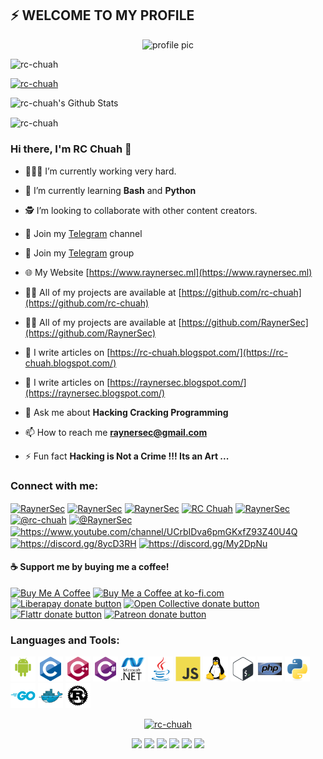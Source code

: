 <p align="center">
<!--  <img alt="profile pic" width="195px" src="https://avatars1.githubusercontent.com/u/44928288?s=460&u=9ecf72eb5d9530b65e3ca8d6d9f1f72c0dd22f5c&v=4" /> -->
<!--  <img src="https://github-readme-stats.anuraghazra1.vercel.app/api/top-langs/?username=rc-chuah&hide=ruby,perl&hide_border=true" /> -->
<!--  <a href="https://www.patreon.com/rc_chuah?fan_landing=true"><img src="https://img.shields.io/endpoint.svg?url=https%3A%2F%2Fshieldsio-patreon.vercel.app%2Fapi%3Fusername%3Drc_chuah%26type%3Dpatrons&style=for-the-badge" /></a> -->
<!--  <p align="left"> <img src="https://gpvc.arturio.dev/rc-chuah" alt="rc-chuah" /></p> -->
<!--  <p align="left"> <img src="https://komarev.com/ghpvc/?username=rc-chuah&style=flat-square&color=brightgreen" alt="rc-chuah" /></p> -->
<!--  <p align="left"> <img src="https://komarev.com/ghpvc/?username=rc-chuah&style=flat-square&color=blue" alt="rc-chuah" /></p> -->

## ⚡ WELCOME TO MY PROFILE

<p align="center"><img alt="profile pic" width="195px" src="https://avatars1.githubusercontent.com/u/44928288?s=460&u=9ecf72eb5d9530b65e3ca8d6d9f1f72c0dd22f5c&v=4" /></p>

<p align="left"> <img src="https://komarev.com/ghpvc/?username=rc-chuah&style=flat-square&color=brightgreen" alt="rc-chuah" /></p>

<p align="left">
<a href="https://github.com/ryo-ma/github-profile-trophy"><img src="https://github-profile-trophy.vercel.app/?username=rc-chuah&theme=onedark" alt="rc-chuah" /></a>
</p>

<img alt="rc-chuah's Github Stats" src="https://github-readme-stats.vercel.app/api?username=rc-chuah&show_icons=true&include_all_commits=true&hide_border=true&theme=chartreuse-dark" />
<p><img align="center" src="https://github-readme-streak-stats.herokuapp.com/?user=rc-chuah&theme=chartreuse-dark" alt="rc-chuah" /></p>

### Hi there, I'm RC Chuah 👋

- 🧑🏻‍🏫 I’m currently working very hard.

- 📖 I’m currently learning **Bash** and **Python**

- 🕵️ I’m looking to collaborate with other content creators.

- 💬 Join my [Telegram](https://t.me/RaynerSec) channel

- 💬 Join my [Telegram](https://t.me/RaynerSec1) group

- 🌐 My Website [https://www.raynersec.ml](https://www.raynersec.ml)

- 👨‍💻 All of my projects are available at [https://github.com/rc-chuah](https://github.com/rc-chuah)

- 👨‍💻 All of my projects are available at [https://github.com/RaynerSec](https://github.com/RaynerSec)

- 📝 I write articles on [https://rc-chuah.blogspot.com/](https://rc-chuah.blogspot.com/)

- 📝 I write articles on [https://raynersec.blogspot.com/](https://raynersec.blogspot.com/)

- 💬 Ask me about **Hacking Cracking Programming**

- 📫 How to reach me **raynersec@gmail.com**

- ⚡ Fun fact **Hacking is Not a Crime !!! Its an Art ...**

<h3 align="left">Connect with me:</h3>
<p align="left">
<a href="https://www.facebook.com/raynersec.1" target="blank"><img align="center" src="https://cdn.jsdelivr.net/npm/simple-icons@3.0.1/icons/facebook.svg" alt="RaynerSec" height="30" width="40" /></a>
<a href="https://twitter.com/raynersec" target="blank"><img align="center" src="https://cdn.jsdelivr.net/npm/simple-icons@3.0.1/icons/twitter.svg" alt="RaynerSec" height="30" width="40" /></a>
<a href="https://instagram.com/rayner_sec" target="blank"><img align="center" src="https://cdn.jsdelivr.net/npm/simple-icons@3.0.1/icons/instagram.svg" alt="RaynerSec" height="30" width="40" /></a>
<a href="https://www.linkedin.com/in/rc-chuah-7a7590a3" target="blank"><img align="center" src="https://cdn.jsdelivr.net/npm/simple-icons@3.0.1/icons/linkedin.svg" alt="RC Chuah" height="30" width="40" /></a>
<a href="https://www.linkedin.com/company/raynersec" target="blank"><img align="center" src="https://cdn.jsdelivr.net/npm/simple-icons@3.0.1/icons/linkedin.svg" alt="RaynerSec" height="30" width="40" /></a>
<a href="https://medium.com/@rc-chuah" target="blank"><img align="center" src="https://cdn.jsdelivr.net/npm/simple-icons@3.0.1/icons/medium.svg" alt="@rc-chuah" height="30" width="40" /></a>
<a href="https://medium.com/@RaynerSec" target="blank"><img align="center" src="https://cdn.jsdelivr.net/npm/simple-icons@3.0.1/icons/medium.svg" alt="@RaynerSec" height="30" width="40" /></a>
<a href="https://www.youtube.com/channel/UCrbIDva6pmGKxfZ93Z40U4Q" target="blank"><img align="center" src="https://cdn.jsdelivr.net/npm/simple-icons@3.0.1/icons/youtube.svg" alt="https://www.youtube.com/channel/UCrbIDva6pmGKxfZ93Z40U4Q" height="30" width="40" /></a>
<a href="https://discord.gg/8ycD3RH" target="blank"><img align="center" src="https://cdn.jsdelivr.net/npm/simple-icons@3.0.1/icons/discord.svg" alt="https://discord.gg/8ycD3RH" height="30" width="40" /></a>
<a href="https://discord.gg/My2DpNu" target="blank"><img align="center" src="https://cdn.jsdelivr.net/npm/simple-icons@3.0.1/icons/discord.svg" alt="https://discord.gg/My2DpNu" height="30" width="40" /></a>
</p>

#### ☕ Support me by buying me a coffee!

<a href="https://www.buymeacoffee.com/rcchuah" target="_blank"><img src="https://cdn.buymeacoffee.com/buttons/default-orange.png" alt="Buy Me A Coffee" height="51px" width="217px"></a>
<a href='https://ko-fi.com/rc_chuah' target='_blank'><img height='35' style='border:0px;height:46px;' src='https://az743702.vo.msecnd.net/cdn/kofi3.png?v=0' border='0' alt='Buy Me a Coffee at ko-fi.com' /></a>
<span class="badge-liberapay"><a href="https://liberapay.com/rc-chuah" title="Donate to this project using Liberapay"><img src="https://img.shields.io/badge/liberapay-donate-yellow.svg?style=for-the-badge" alt="Liberapay donate button" /></a></span>
<span class="badge-opencollective"><a href="https://opencollective.com/rc-chuah" title="Donate to this project using Open Collective"><img src="https://img.shields.io/badge/open%20collective-donate-yellow.svg?style=for-the-badge" alt="Open Collective donate button" /></a></span>
<span class="badge-flattr"><a href="https://flattr.com/@rc-chuah" title="Donate to this project using Flattr"><img src="https://img.shields.io/badge/flattr-donate-yellow.svg?style=for-the-badge" alt="Flattr donate button" /></a></span>
<span class="badge-patreon"><a href="https://patreon.com/rc_chuah" title="Donate to this project using Patreon"><img src="https://img.shields.io/badge/patreon-donate-yellow.svg?style=for-the-badge" alt="Patreon donate button" /></a></span>

<h3 align="left">Languages and Tools:</h3>
<p align="left">
<a href="https://developer.android.com" target="_blank"> <img src="https://raw.githubusercontent.com/devicons/devicon/master/icons/android/android-original-wordmark.svg" alt="android" width="40" height="40"/></a>
<a href="https://www.cprogramming.com/" target="_blank"> <img src="https://raw.githubusercontent.com/devicons/devicon/master/icons/c/c-original.svg" alt="c" width="40" height="40"/></a>
<a href="https://www.w3schools.com/cpp/" target="_blank"> <img src="https://raw.githubusercontent.com/devicons/devicon/master/icons/cplusplus/cplusplus-original.svg" alt="cplusplus" width="40" height="40"/></a>
<a href="https://www.w3schools.com/cs/" target="_blank"> <img src="https://raw.githubusercontent.com/devicons/devicon/master/icons/csharp/csharp-original.svg" alt="csharp" width="40" height="40"/></a>
<a href="https://dotnet.microsoft.com/" target="_blank"> <img src="https://raw.githubusercontent.com/devicons/devicon/master/icons/dot-net/dot-net-original-wordmark.svg" alt="dotnet" width="40" height="40"/></a>
<a href="https://www.java.com" target="_blank"> <img src="https://raw.githubusercontent.com/devicons/devicon/master/icons/java/java-original.svg" alt="java" width="40" height="40"/></a>
<a href="https://developer.mozilla.org/en-US/docs/Web/JavaScript" target="_blank"> <img src="https://raw.githubusercontent.com/devicons/devicon/master/icons/javascript/javascript-original.svg" alt="javascript" width="40" height="40"/></a>
<a href="https://www.linux.org/" target="_blank"> <img src="https://raw.githubusercontent.com/devicons/devicon/master/icons/linux/linux-original.svg" alt="linux" width="40" height="40"/></a>
<a href="https://www.gnu.org/software/bash/" target="_blank"> <img src="https://raw.githubusercontent.com/devicons/devicon/master/icons/bash/bash-original.svg" alt="bash" width="40" height="40"/></a>
<a href="https://www.php.net" target="_blank"> <img src="https://raw.githubusercontent.com/devicons/devicon/master/icons/php/php-original.svg" alt="php" width="40" height="40"/></a>
<a href="https://www.python.org" target="_blank"> <img src="https://raw.githubusercontent.com/devicons/devicon/master/icons/python/python-original.svg" alt="python" width="40" height="40"/></a>
<a href="https://golang.org/" target="_blank"> <img src="https://raw.githubusercontent.com/devicons/devicon/master/icons/go/go-original-wordmark.svg" alt="golang" width="40" height="40"/></a>
<a href="https://www.docker.com/" target="_blank"> <img src="https://raw.githubusercontent.com/devicons/devicon/master/icons/docker/docker-original.svg" alt="docker" width="40" height="40"/></a>
<a href="https://www.rust-lang.org/" target="_blank"> <img src="https://raw.githubusercontent.com/devicons/devicon/master/icons/rust/rust-plain.svg" alt="rust" width="40" height="40"/></a>
</p>

<p align="center">
<a href="https://github.com/rc-chuah"><img title="rc-chuah" src="https://github-readme-stats.vercel.app/api/top-langs/?username=rc-chuah&layout=compact&theme=dark"></a>
</p>

<p align="center">
<a href="https://github.com/rc-chuah/pykalimux"><img src="https://github-readme-stats.vercel.app/api/pin/?username=rc-chuah&repo=pykalimux&theme=dark"></a>
<a href="https://github.com/rc-chuah/pymuxkali"><img src="https://github-readme-stats.vercel.app/api/pin/?username=rc-chuah&repo=pymuxkali&theme=dark"></a>
<a href="https://github.com/rc-chuah/bashkalimux"><img src="https://github-readme-stats.vercel.app/api/pin/?username=rc-chuah&repo=bashkalimux&theme=dark"></a>
<a href="https://github.com/rc-chuah/bashmuxkali"><img src="https://github-readme-stats.vercel.app/api/pin/?username=rc-chuah&repo=bashmuxkali&theme=dark"></a>
<a href="https://github.com/rc-chuah/Kali-Nethunter-In-Termux"><img src="https://github-readme-stats.vercel.app/api/pin/?username=rc-chuah&repo=Kali-Nethunter-In-Termux&theme=dark"></a>
<a href="https://github.com/rc-chuah/Win-Dev-Tools-Linux"><img src="https://github-readme-stats.vercel.app/api/pin/?username=rc-chuah&repo=Win-Dev-Tools-Linux&theme=dark"></a>
</p>

<!--
**rc-chuah/rc-chuah** is a ✨ _special_ ✨ repository because its `README.md` (this file) appears on your GitHub profile.
-->

